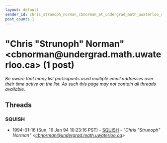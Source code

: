 ```yaml
---
layout: default
sender_id: chris_strunoph_norman_cbnorman_at_undergrad_math_uwaterloo_ca_
post_count: 1
---
```


# "Chris \"Strunoph\" Norman" <cbnorman<span>@</span>undergrad.math.uwaterloo.ca> (1 post)

_Be aware that many list participants used multiple email addresses over their time active on the list. As such this page may not contain all threads available._

## Threads

### SQUISH
+ 1994-01-16 (Sun, 16 Jan 94 10:23:16 PST) - [SQUISH](/archive/1994/01/3d649c7a55bd7ed1e37273b51ca7df9aafebbc8f0b16c83eacfd96ba3d8047fd) - _"Chris \"Strunoph\" Norman" \<cbnorman@undergrad.math.uwaterloo.ca\>_

